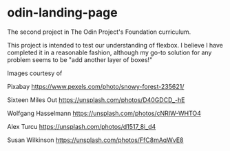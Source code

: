 # odin-landing-page

The second project in The Odin Project's Foundation curriculum.

This project is intended to test our understanding of flexbox.  I believe I have completed it in a reasonable fashion, although my go-to solution for any problem seems to be "add another layer of boxes!"

Images courtesy of

Pixabay
https://www.pexels.com/photo/snowy-forest-235621/

Sixteen Miles Out
https://unsplash.com/photos/D40GDCD_-hE

Wolfgang Hasselmann
https://unsplash.com/photos/cNRIW-WHTO4

Alex Turcu
https://unsplash.com/photos/d1517_8i_d4

Susan Wilkinson
https://unsplash.com/photos/FfC8mAqWvE8